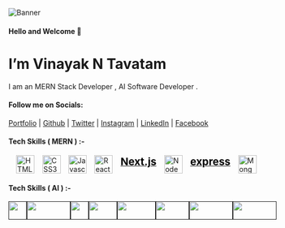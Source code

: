![Banner](https://media3.giphy.com/media/v1.Y2lkPTc5MGI3NjExczJmN29sNDN3MXBlaXJseTgwd3dyYzF2a3AycGprN3FoYjl1OTMxZiZlcD12MV9pbnRlcm5hbF9naWZfYnlfaWQmY3Q9Zw/1kJxyyCq9ZHXX0GM3a/giphy.webp)

#### Hello and Welcome 👋
# I’m **Vinayak N Tavatam**

I am an MERN Stack Developer , AI Software Developer .

#### Follow me on Socials:
[Portfolio](https://vinayaktavatam.vercel.app) 
| [Github](https://github.com/tavatamvinayak/) |
  [Twitter](https://x.com/vishaltavatam) | 
  [Instagram](https://www.instagram.com/vinayak_tavatam/) | 
  [LinkedIn](https://www.linkedin.com/in/vinayak-tavatam/) |
   [Facebook](https://www.facebook.com/people/Vishal-Tavatam/pfbid02hbm1zm99qwqoEehwu5LdkAKXgEa6dAvqJ8LqvkJwGM3gzj5D39VdaeX3qwG973hQl/?paipv=0&eav=AfZiiBICoR4F4G8bptz6Tw2LnwyHBvejiHcyx5bB2HKceG1MF1EwV-mA5HA5mQKfOQ8)


#### Tech Skills ( MERN ) :-

<p align="left" style="display:flex;justify-content:space-evenly">
<a href="https://developer.mozilla.org/en-US/docs/Glossary/HTML5" target="_blank" rel="noreferrer">
<img src="https://raw.githubusercontent.com/danielcranney/readme-generator/main/public/icons/skills/html5-colored.svg" width="36" height="36" alt="HTML5" />
</a><a href="https://www.w3.org/TR/CSS/#css" target="_blank" rel="noreferrer"><img src="https://raw.githubusercontent.com/danielcranney/readme-generator/main/public/icons/skills/css3-colored.svg" width="36" height="36" alt="CSS3" /></a><a href="https://developer.mozilla.org/en-US/docs/Web/JavaScript" target="_blank" rel="noreferrer">
<img src="https://raw.githubusercontent.com/danielcranney/readme-generator/main/public/icons/skills/javascript-colored.svg" width="36" height="36" alt="Javascript" />
</a>
<a href="https://reactjs.org/" target="_blank" rel="noreferrer"><img src="https://raw.githubusercontent.com/danielcranney/readme-generator/main/public/icons/skills/react-colored.svg" width="36" height="36" alt="React" /></a>
<a href="https://nextjs.org/docs" target="_blank" rel="noreferrer"><span style="color:black; font-weight: bold;font-size: 1.275rem;">Next.js</span></a>
<a href="https://nodejs.org/en/" target="_blank" rel="noreferrer"><img src="https://raw.githubusercontent.com/danielcranney/readme-generator/main/public/icons/skills/nodejs-colored.svg" width="36" height="36" alt="NodeJS" /></a>
<a href="https://expressjs.com/" target="_blank" rel="noreferrer"><span style="color:black; font-weight: bold;font-size: 1.275rem;">express</span></a>
<a href="https://www.mongodb.com/" target="_blank" rel="noreferrer"><img src="https://raw.githubusercontent.com/danielcranney/readme-generator/main/public/icons/skills/mongodb-colored.svg" width="36" height="36" alt="MongoDB" /></a>
</p>

#### Tech Skills ( AI ) :-

<div style="display:flex;justify-content:space-evenly">
<a href="" target="_blank" rel="noreferrer"><img src="https://s3.dualstack.us-east-2.amazonaws.com/pythondotorg-assets/media/community/logos/python-logo-only.png" width="36" height="36" alt="" /></a>
<a href="" target="_blank" rel="noreferrer"><img src="https://fastapi.tiangolo.com/img/logo-margin/logo-teal.png" width="86" height="36" alt="" /></a>
<a href="" target="_blank" rel="noreferrer"><img src="https://numpy.org/images/logo.svg" width="36" height="36" alt="" /></a>
<a href="" target="_blank" rel="noreferrer"  ><img  src="[https://pandas.pydata.org/static/img/pandas_white.svg](https://pypi-camo.freetls.fastly.net/705545a847e60d6d4478c76a8146b9000e339c1c/68747470733a2f2f70616e6461732e7079646174612e6f72672f7374617469632f696d672f70616e6461732e737667)" width="56" height="36" alt="" /></a>
<a href="" target="_blank" rel="noreferrer"><img src="https://matplotlib.org/_static/logo_light.svg" width="76" height="36" alt="" /></a>
<a href="" target="_blank" rel="noreferrer"><img src="https://seaborn.pydata.org/_static/logo-wide-lightbg.svg" width="66" height="36" alt="" /></a>
<a href="" target="_blank" rel="noreferrer"><img src="https://scikit-learn.org/stable/_static/scikit-learn-logo-small.png" width="86" height="36" alt="" /></a>
<a href="" target="_blank" rel="noreferrer"><img src="https://www.gstatic.com/devrel-devsite/prod/vd661722dc0bf89538e3b1471bfa72ffd39d274bea13001a4422eac953971d84d/tensorflow/images/lockup.svg" width="86" height="36" alt="" /></a>

</div>



